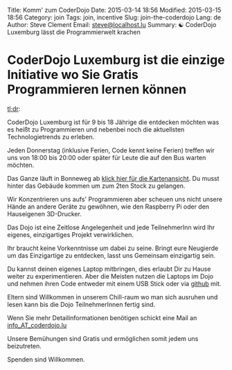 Title: Komm' zum CoderDojo
Date: 2015-03-14 18:56
Modified: 2015-03-15 18:56
Category: join
Tags: join, incentive
Slug: join-the-coderdojo
Lang: de
Author: Steve Clement
Email: steve@localhost.lu
Summary: :yin_yang: CoderDojo Luxemburg lässt die Programmierwelt krachen

# CoderDojo Luxemburg ist die einzige Initiative wo Sie Gratis Programmieren lernen können

<a href="https://en.wikipedia.org/wiki/Wikipedia:Too_long;_didn%27t_read" target="_blank">tl;dr</a>:

CoderDojo Luxemburg ist für 9 bis 18 Jährige die entdecken möchten was es heißt zu Programmieren und nebenbei noch die aktuellsten Technologietrends zu erleben.

Jeden Donnerstag (inklusive Ferien, Code kennt keine Ferien) treffen wir uns von 18:00 bis 20:00 oder später für Leute die auf den Bus warten möchten.

Das Ganze läuft in Bonneweg ab <a href="https://wiki.hackerspace.lu/wiki/Location" target="_blank">klick hier für die Kartenansicht</a>.
Du musst hinter das Gebäude kommen um zum 2ten Stock zu gelangen.

Wir Konzentrieren uns aufs' Programmieren aber scheuen uns nicht unsere Hände an andere Geräte zu gewöhnen, wie den Raspberry Pi oder den Hauseigenen 3D-Drucker.

Das Dojo ist eine Zeitlose Angelegenheit und jede TeilnehmerInn wird Ihr eigenes, einzigartiges Projekt verwirklichen.

Ihr braucht keine Vorkenntnisse um dabei zu seine. Bringt eure Neugierde um das Einzigartige zu entdecken, lasst uns Gemeinsam einzigartig sein.

Du kannst deinen eigenes Laptop mitbringen, dies erlaubt Dir zu Hause weiter zu experimentieren. Aber die Meisten nutzen die Laptops im Dojo und nehmen ihren Code entweder mit einem USB Stick oder via <a href="https://github.com" target="_blank">github</a> mit.

Eltern sind Willkommen in unserem Chill-raum wo man sich ausruhen und lesen kann bis die Dojo TeilnehmerInnen fertig sind.

Wenn Sie mehr Detailinformationen benötigen schickt eine Mail an <a href="mailto:info@coderdojo.lu">info_AT_coderdojo.lu</a>

Unsere Bemühungen sind Gratis und ermöglichen somit jedem uns beizutreten.

Spenden sind Willkommen.
